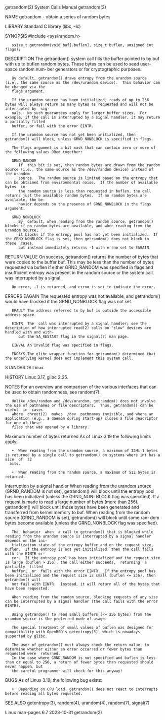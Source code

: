 getrandom(2)							      System Calls Manual							  getrandom(2)

NAME
       getrandom - obtain a series of random bytes

LIBRARY
       Standard C library (libc, -lc)

SYNOPSIS
       #include <sys/random.h>

       ssize_t getrandom(void buf[.buflen], size_t buflen, unsigned int flags);

DESCRIPTION
       The  getrandom() system call fills the buffer pointed to by buf with up to buflen random bytes.	These bytes can be used to seed user-space random num‐
       ber generators or for cryptographic purposes.

       By default, getrandom() draws entropy from the urandom source (i.e., the same source as the /dev/urandom device).  This behavior can be changed via the
       flags argument.

       If the urandom source has been initialized, reads of up to 256 bytes will always return as many bytes as requested and will not be interrupted by  sig‐
       nals.  No such guarantees apply for larger buffer sizes.	 For example, if the call is interrupted by a signal handler, it may return a partially filled
       buffer, or fail with the error EINTR.

       If the urandom source has not yet been initialized, then getrandom() will block, unless GRND_NONBLOCK is specified in flags.

       The flags argument is a bit mask that can contain zero or more of the following values ORed together:

       GRND_RANDOM
	      If  this bit is set, then random bytes are drawn from the random source (i.e., the same source as the /dev/random device) instead of the urandom
	      source.  The random source is limited based on the entropy that can be obtained from environmental noise.	 If the number of available  bytes  in
	      the random source is less than requested in buflen, the call returns just the available random bytes.  If no random bytes are available, the be‐
	      havior depends on the presence of GRND_NONBLOCK in the flags argument.

       GRND_NONBLOCK
	      By  default, when reading from the random source, getrandom() blocks if no random bytes are available, and when reading from the urandom source,
	      it blocks if the entropy pool has not yet been initialized.  If the GRND_NONBLOCK flag is set, then getrandom() does not block in	 these	cases,
	      but instead immediately returns -1 with errno set to EAGAIN.

RETURN VALUE
       On success, getrandom() returns the number of bytes that were copied to the buffer buf.	This may be less than the number of bytes requested via buflen
       if either GRND_RANDOM was specified in flags and insufficient entropy was present in the random source or the system call was interrupted by a signal.

       On error, -1 is returned, and errno is set to indicate the error.

ERRORS
       EAGAIN The requested entropy was not available, and getrandom() would have blocked if the GRND_NONBLOCK flag was not set.

       EFAULT The address referred to by buf is outside the accessible address space.

       EINTR  The  call was interrupted by a signal handler; see the description of how interrupted read(2) calls on "slow" devices are handled with and with‐
	      out the SA_RESTART flag in the signal(7) man page.

       EINVAL An invalid flag was specified in flags.

       ENOSYS The glibc wrapper function for getrandom() determined that the underlying kernel does not implement this system call.

STANDARDS
       Linux.

HISTORY
       Linux 3.17, glibc 2.25.

NOTES
       For an overview and comparison of the various interfaces that can be used to obtain randomness, see random(7).

       Unlike /dev/random and /dev/urandom, getrandom() does not involve the use of pathnames or file descriptors.  Thus, getrandom() can be useful  in	 cases
       where  chroot(2)	 makes	/dev  pathnames invisible, and where an application (e.g., a daemon during start-up) closes a file descriptor for one of these
       files that was opened by a library.

   Maximum number of bytes returned
       As of Linux 3.19 the following limits apply:

       •  When reading from the urandom source, a maximum of 32Mi-1 bytes is returned by a single call to getrandom() on systems where int has a  size	of  32
	  bits.

       •  When reading from the random source, a maximum of 512 bytes is returned.

   Interruption by a signal handler
       When reading from the urandom source (GRND_RANDOM is not set), getrandom() will block until the entropy pool has been initialized (unless the GRND_NON‐
       BLOCK  flag  was	 specified).  If a request is made to read a large number of bytes (more than 256), getrandom() will block until those bytes have been
       generated and transferred from kernel memory to buf.  When reading from the random source (GRND_RANDOM is set), getrandom() will block until some  ran‐
       dom bytes become available (unless the GRND_NONBLOCK flag was specified).

       The  behavior  when  a call to getrandom() that is blocked while reading from the urandom source is interrupted by a signal handler depends on the ini‐
       tialization state of the entropy buffer and on the request size, buflen.	 If the entropy is not yet initialized, then the call fails with the EINTR er‐
       ror.  If the entropy pool has been initialized and the request size is large (buflen > 256), the call either succeeds,  returning  a  partially	filled
       buffer,	or  fails with the error EINTR.	 If the entropy pool has been initialized and the request size is small (buflen <= 256), then getrandom() will
       not fail with EINTR.  Instead, it will return all of the bytes that have been requested.

       When reading from the random source, blocking requests of any size can be interrupted by a signal handler (the call fails with the error EINTR).

       Using getrandom() to read small buffers (<= 256 bytes) from the urandom source is the preferred mode of usage.

       The special treatment of small values of buflen was designed for compatibility with OpenBSD's getentropy(3), which is nowadays supported by glibc.

       The user of getrandom() must always check the return value, to determine whether either an error occurred or fewer bytes than requested were  returned.
       In the case where GRND_RANDOM is not specified and buflen is less than or equal to 256, a return of fewer bytes than requested should never happen, but
       the careful programmer will check for this anyway!

BUGS
       As of Linux 3.19, the following bug exists:

       •  Depending on CPU load, getrandom() does not react to interrupts before reading all bytes requested.

SEE ALSO
       getentropy(3), random(4), urandom(4), random(7), signal(7)

Linux man-pages 6.7							  2023-10-31								  getrandom(2)
